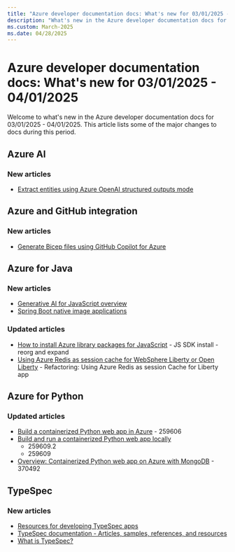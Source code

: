 ```yaml
---
title: "Azure developer documentation docs: What's new for 03/01/2025 - 04/01/2025"
description: "What's new in the Azure developer documentation docs for 03/01/2025 - 04/01/2025."
ms.custom: March-2025
ms.date: 04/28/2025
---
```


# Azure developer documentation docs: What's new for 03/01/2025 - 04/01/2025

Welcome to what's new in the Azure developer documentation docs for 03/01/2025 - 04/01/2025. This article lists some of the major changes to docs during this period.

## Azure AI

### New articles

- [Extract entities using Azure OpenAI structured outputs mode](./ai/how-to/extract-entities-using-structured-outputs.md)

## Azure and GitHub integration

### New articles

- [Generate Bicep files using GitHub Copilot for Azure](./github-copilot-azure/bicep-generate-edit.md)

## Azure for Java

### New articles

- [Generative AI for JavaScript overview](./javascript/ai/generative-ai-for-javascript-developers.md)
- [Spring Boot native image applications](./java/spring-framework/native-applications.md)

### Updated articles

- [How to install Azure library packages for JavaScript](./javascript/sdk/azure-sdk-install.md) - JS SDK install - reorg and expand
- [Using Azure Redis as session cache for WebSphere Liberty or Open Liberty](./java/ee/how-to-deploy-java-liberty-jcache.md) - Refactoring: Using Azure Redis as session Cache for Liberty app

## Azure for Python

### Updated articles

- [Build a containerized Python web app in Azure](./python/tutorial-containerize-deploy-python-web-app-azure-03.md) - 259606
- [Build and run a containerized Python web app locally](./python/tutorial-containerize-deploy-python-web-app-azure-02.md)
  - 259609.2
  - 259609
- [Overview: Containerized Python web app on Azure with MongoDB](./python/tutorial-containerize-deploy-python-web-app-azure-01.md) - 370492

## TypeSpec

### New articles

- [Resources for developing TypeSpec apps](./typespec/resources.md)
- [TypeSpec documentation - Articles, samples, references, and resources](./typespec/index.yml)
- [What is TypeSpec?](./typespec/overview.md)

